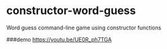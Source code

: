 # constructor-word-guess
Word guess command-line game using constructor functions


###demo https://youtu.be/UE0R_ph7TGA 